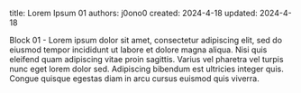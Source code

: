 title:   Lorem Ipsum 01
authors: j0ono0
created:    2024-4-18
updated:   2024-4-18

Block 01 - Lorem ipsum dolor sit amet, consectetur adipiscing elit, sed do eiusmod tempor incididunt ut labore et dolore magna aliqua. Nisi quis eleifend quam adipiscing vitae proin sagittis. Varius vel pharetra vel turpis nunc eget lorem dolor sed. Adipiscing bibendum est ultricies integer quis. Congue quisque egestas diam in arcu cursus euismod quis viverra.